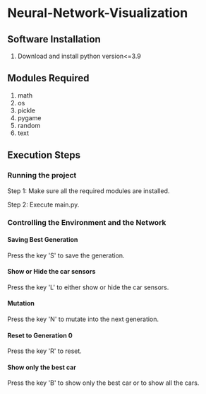 # Neural-Network-Visualization

## Software Installation

1. Download and install python version<=3.9

## Modules Required

1. math
2. os
3. pickle
4. pygame
5. random
6. text

## Execution Steps

### Running the project
Step 1: Make sure all the required modules are installed.

Step 2: Execute main.py.
 
### Controlling the Environment and the Network

#### Saving Best Generation
Press the key 'S' to save the generation.

#### Show or Hide the car sensors
Press the key 'L' to either show or hide the car sensors.

#### Mutation
Press the key 'N' to mutate into the next generation.

#### Reset to Generation 0
Press the key 'R' to reset.

#### Show only the best car
Press the key 'B' to show only the best car or to show all the cars.
